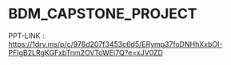 # BDM_CAPSTONE_PROJECT
PPT-LINK : https://1drv.ms/p/c/976d207f3453c6d5/ERymp37foDNHhXxbOI-PFIgB2LRgKGFxbTnm2OVToWEj7Q?e=xJV0ZD
